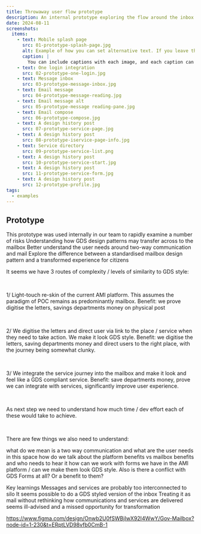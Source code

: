 ```yaml
---
title: Throwaway user flow prototype
description: An internal prototype exploring the flow around the inbox and how we might adapt the existing reference app bringing it inline with GDS design patterns
date: 2024-08-11
screenshots:
  items:
    - text: Mobile splash page
      src: 01-prototype-splash-page.jpg
      alt: Example of how you can set alternative text. If you leave this off, the default alt text will be 'Screenshot of [image title]'.
      caption: |
        You can include captions with each image, and each caption can include markdown. This is a screenshot of the [index page](/).
    - text: One login integration
      src: 02-prototype-one-login.jpg
    - text: Message inbox
      src: 03-prototype-message-inbox.jpg
    - text: Email message
      src: 04-prototype-message-reading.jpg
    - text: Email message alt
      src: 05-prototype-message reading-pane.jpg
    - text: Email compose
      src: 06-prototype-compose.jpg
    - text: A design history post
      src: 07-prototype-service-page.jpg
    - text: A design history post
      src: 08-prototype-iservice-page-info.jpg
    - text: Service directory
      src: 09-prototype-service-list.png
    - text: A design history post
      src: 10-prototype-service-start.jpg
    - text: A design history post
      src: 11-prototype-service-form.jpg
    - text: A design history post
      src: 12-prototype-profile.jpg
tags:
  - examples
---
```

## Prototype

This prototype was used internally in our team to rapidly examine a number of risks
Understanding how GDS design patterns may transfer across to the mailbox
Better understand the user needs around two-way communication and mail
Explore the difference between a standardised mailbox design pattern and a transformed experience for citizens


It seems we have 3 routes of complexity / levels of similarity to GDS style:

‌

1/ Light-touch re-skin of the current AMI platform. This assumes the paradigm of POC remains as predominantly mailbox. Benefit: we prove digitise the letters, savings departments money on physical post

‌

2/ We digitise the letters and direct user via link to the place / service when they need to take action. We make it look GDS style. Benefit: we digitise the letters, saving departments money and direct users to the right place, with the journey being somewhat clunky.

‌

3/ We integrate the service journey into the mailbox and make it look and feel like a GDS compliant service. Benefit: save departments money, prove we can integrate with services, significantly improve user experience.

‌

As next step we need to understand how much time / dev effort each of these would take to achieve.

‌

There are few things we also need to understand:

what do we mean is a two way communication and what are the user needs in this space
how do we talk about the platform benefits vs mailbox benefits and who needs to hear it
how can we work with forms we have in the AMI platform / can we make them look GDS style. Also is there a conflict with GDS Forms at all? Or a benefit to them?


Key learnings
Messages and services are probably too interconnected to silo
It seems possible to do a GDS styled version of the inbox
Treating it as mail without rethinking how communications and services are delivered seems ill-advised and a missed opportunity for transformation


https://www.figma.com/design/Onwb2U0fSWBjIwX92I4WwY/Gov-Mailbox?node-id=1-230&t=ERptLVD98vfb0CmB-1
